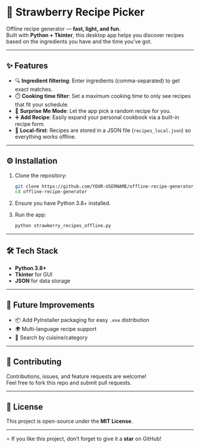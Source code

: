 # 🍓 Strawberry Recipe Picker

Offline recipe generator — **fast, light, and fun.**  
Built with **Python + Tkinter**, this desktop app helps you discover recipes based on the ingredients you have and the time you’ve got.

---

## ✨ Features
- 🔍 **Ingredient filtering**: Enter ingredients (comma-separated) to get exact matches.  
- ⏱️ **Cooking time filter**: Set a maximum cooking time to only see recipes that fit your schedule.  
- 🎲 **Surprise Me Mode**: Let the app pick a random recipe for you.  
- ➕ **Add Recipe**: Easily expand your personal cookbook via a built-in recipe form.  
- 📂 **Local-first**: Recipes are stored in a JSON file (`recipes_local.json`) so everything works offline.

---


## ⚙️ Installation

1. Clone the repository:
   ```bash
   git clone https://github.com/YOUR-USERNAME/offline-recipe-generator.git
   cd offline-recipe-generator
   ```

2. Ensure you have Python 3.8+ installed.

3. Run the app:
   ```bash
   python strawberry_recipes_offline.py
   ```

---

## 🛠️ Tech Stack
- **Python 3.8+**
- **Tkinter** for GUI
- **JSON** for data storage

---

## 🚀 Future Improvements
- 📦 Add PyInstaller packaging for easy `.exe` distribution  
- 🌍 Multi-language recipe support  
- 🔎 Search by cuisine/category  

---

## 🤝 Contributing
Contributions, issues, and feature requests are welcome!  
Feel free to fork this repo and submit pull requests.

---

## 📜 License
This project is open-source under the **MIT License**.

---

⭐ If you like this project, don’t forget to give it a **star** on GitHub!

